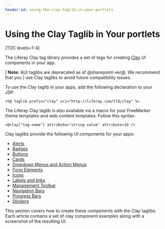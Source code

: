 ```yaml
---
header-id: using-the-clay-taglib-in-your-portlets
---
```


# Using the Clay Taglib in Your portlets

[TOC levels=1-4]

The Liferay Clay tag library provides a set of tags for creating 
[Clay](https://claycss.com/docs/clay/) 
UI components in your app. 

| **Note:** AUI taglibs are deprecated as of @sharepoint-ver@. We recommend that you
| use Clay taglibs to avoid future compatibility issues.

To use the Clay taglib in your apps, add the following declaration to your JSP:

```markup
<%@ taglib prefix="clay" uri="http://liferay.com/tld/clay" %>
```
The Liferay Clay taglib is also available via a macro for your FreeMarker theme 
templates and web content templates. Follow this syntax:

```markup
<@clay["tag-name"] attribute="string value" attribute=10 />
```

Clay taglibs provide the following UI components for your apps:

- [Alerts](/docs/7-2/reference/-/knowledge_base/r/clay-alerts)
- [Badges](/docs/7-2/reference/-/knowledge_base/r/clay-badges)
- [Buttons](/docs/7-2/reference/-/knowledge_base/r/clay-buttons)
- [Cards](/docs/7-2/reference/-/knowledge_base/r/clay-cards)
- [Dropdown Menus and Action Menus](/docs/7-2/reference/-/knowledge_base/r/clay-dropdown-menus-and-action-menus)
- [Form Elements](/docs/7-2/reference/-/knowledge_base/r/clay-form-elements)
- [Icons](/docs/7-2/reference/-/knowledge_base/r/clay-icons)
- [Labels and links](/docs/7-2/reference/-/knowledge_base/r/clay-labels-and-links)
- [Management Toolbar](/docs/7-2/reference/-/knowledge_base/r/clay-management-toolbar)
- [Navigation Bars](/docs/7-2/reference/-/knowledge_base/r/clay-navigation-bars)
- [Progress Bars](/docs/7-2/reference/-/knowledge_base/r/clay-progress-bars)
- [Stickers](/docs/7-2/reference/-/knowledge_base/r/clay-stickers)

This section covers how to create these components with the Clay taglibs. Each 
article contains a set of clay component examples along with a screenshot of the 
resulting UI. 
